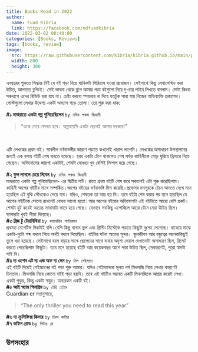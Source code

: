```yaml
---
title: Books Read in 2022
author:
  name: Fuad Kibria
  link: https://facebook.com/mdfuadkibria
date: 2022-03-02 00:40:00
categories: [Books, Reviews]
tags: [books, review]
image:
  src: https://raw.githubusercontent.com/k1br1a/k1br1a.github.io/main/postImg/books.jpg
  width: 800
  height: 300
---
```


<style>
h4 {
    display: inline;
    margin-bottom: 1.2rem;
    text-decoration: bold;
    margin-left: 0;
    margin-right: 0;
}
</style>


এবছরের শুরুতে সিদ্ধান্ত নিই যে বই পড়া নিয়ে খানিকটা সিরিয়াস হওয়া প্রয়োজন। সেইসাথে কিছু লেখালেখিও করা উচিত, আপাতত ব্লগিংই। সেই ভাবনা থেকে ব্লগে আমার পড়া বইগুলো নিয়ে দু-চার লাইন লিখতে বসলাম। মোটা কিংবা সরুদাগে এদের রিভিউ বলা যায় না। চেষ্টা করবো স্পয়লার না দিয়ে যতটুক পারা যায় নিজের অভিব্যাক্তি প্রকাশের। পোস্টগুলো লেখার উদ্দেশ্য একটা অভ্যাস গড়ে তোলা। তো শুরু করা যাক:
<br>
<h4 style="display:inline;"> #১ মাঝরাতে একটা গল্প শুনিয়েছিলেন </h4><code>by নসিব পঞ্চম জিহাদী</code><br>

>“ওকে মেরে ফেলত হবে। অল্পবয়েসি একটা ছেলেই আমার দরকার!” 
<br>

  এটি লেখকের প্রথম বই। সাবলীল বর্ণনাভঙ্গীর কারণে পড়তে কখনোই খারাপ লাগেনি। লেখকের অসাধারণ উপস্থাপনের জন্যই এক বসায় বইটি শেষ করতে হয়েছে। হরর একটা টোন থাকলেও শেষ পর্যন্ত কাহিনীকে মোড় ঘুরিয়ে থ্রিলারে নিয়ে গেছেন। অভিযোগের জায়গা একটাই, শেষটা বোধহয় খুব বেশিই সিম্পল হয়ে গেছে।
<br>

<h4> #২ ফুল লাগলে চেয়ে নিবেন</h4> <code>by নসিব পঞ্চম জিহাদী </code><br>
 মাঝরাতে একটা গল্প শুনিয়েছিলেন- এর দ্বিতীয় পার্ট। রাতে প্রথম বইটি শেষ করে সকালেই এটা শুরু করেছিলাম। কাহিনী আগের বইটির সাথে সম্পর্কিত।আগের বইয়ের বর্ণনাভঙ্গি মিস করেছি।প্রফেসর মনসুরকে টেনে আনতে দেখে মনে হয়েছিল এই বুঝি সৌধকেও পেয়ে যাব। যদিও, শেষতক তা আর হয় নি। তবে বইটা শেষ করার পর মনে হয়েছিল যে আগের বইটিকে সোলো রাখলেই বোধয় ভালো হতো।আর আগের বইয়ের অভিযোগটা এই বইটাতে আরো বেশি প্রকট।শেষটা হুট করেই অত্যন্ত সাদামাটা ভাবে হয়ে গেছে। যেভাবে সবকিছু এগোচ্ছিল আরো টেনে নেয়া উচিত ছিল। ব্যাপারটা খুবই পীড়া দিয়েছে।
<br>
<h4> #৩ ব্রিজ টু টেরাবিথিয়া </h4> <code>by ক্যাথেরিন প্যাটারসন</code><br>
  প্রথমত নেগেটিভ দিকটাই বলি।বেশি কিছু বানান ভুল এবং প্রিন্টিং মিস্টেকে পড়তে কিছুটা দুঃসহ লেগেছে। বাক্যের মাঝে একটা-দুটো শব্দ বদলে গিয়ে অর্থই বদলে দিয়েছিল। বইটার ঘটনা অত্যন্ত সুন্দর। স্কুলজীবন আর বন্ধুত্বের অনেককিছুই তুলে ধরা হয়েছে। সেইসাথে বয়স বাড়ার সাথে ছেলেদের সাথে বাবার অদৃশ্য দেয়াল দেখানোটা অসাধারণ ছিল, রিলেট করতে পেরেছিলাম কিছুটা। তবে মনে হয়েছে বইটি আর কয়েকবছর আগে পড়া উচিত ছিল, সেকারণেই, পুরো স্বাদটা পাই নি।
<br>

<h4> #৪ দ্য ওশেন এট দ্য এন্ড অফ দ্য লেন  </h4> <code>by নিল গেইম্যান</code><br>
এই বইটি দিয়েই গেইম্যানের বই পড়া শুরু আমার। যদিও গেইম্যানকে মূলত নর্স মিথলজি নিয়ে লেখার কারণেই চিনতাম। মিথলজি নিয়ে কোনো বইই পড়া হয়নি। তবে এই বইটিও সম্ভবত একটি মিথলজিকে আশ্রয় করেই লেখা।একটা পুকুর, কিন্তু একটা সমুদ্র। অন্যরকম একটি বই।
<br>

<h4> #৫ আই অ্যাম পিলগ্রিম </h4> <code>by টেরি হেইস</code><br>
Guardian er মতানুসারে,

> “The only thriller you need to read this year”
<h4> #৬ দ্য ক্রুসিফিক্স কিলার </h4> <code>by ক্রিস কার্টার </code><br>
<h4> #৭ কফিন রোড  </h4><code>by পিটার মে</code><br>

## উপসংহার
